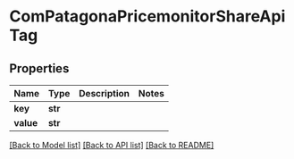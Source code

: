 # ComPatagonaPricemonitorShareApiTag

## Properties
Name | Type | Description | Notes
------------ | ------------- | ------------- | -------------
**key** | **str** |  | 
**value** | **str** |  | 

[[Back to Model list]](../README.md#documentation-for-models) [[Back to API list]](../README.md#documentation-for-api-endpoints) [[Back to README]](../README.md)



